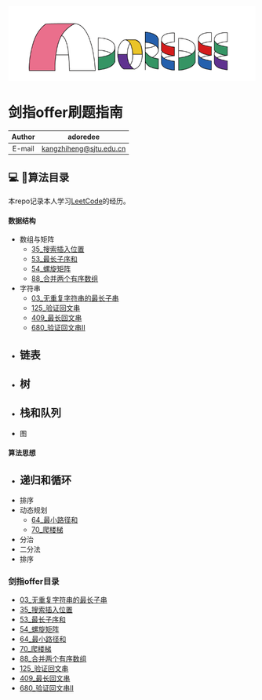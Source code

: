 <div align =center><img src="https://github.com/kangzhiheng/GuideOfProgram/blob/master/src/adoredee.png"/></div>

# 剑指offer刷题指南

 Author | adoredee
 :-: | :-:
 E-mail | kangzhiheng@sjtu.edu.cn

## :computer: :bookmark_tabs:算法目录

本repo记录本人学习[LeetCode](<https://leetcode-cn.com/>)的经历。

#### 数据结构

* 数组与矩阵
  - [35_搜索插入位置](https://github.com/kangzhiheng/GuideOfProgram/blob/master/LeetCode/Leetcode35_%E6%90%9C%E7%B4%A2%E6%8F%92%E5%85%A5%E4%BD%8D%E7%BD%AE.cpp)
  - [53_最长子序和](https://github.com/kangzhiheng/GuideOfProgram/blob/master/LeetCode/LeetCode53_%E6%9C%80%E5%A4%A7%E5%AD%90%E5%BA%8F%E5%92%8C.cpp)
  - [54_螺旋矩阵](https://github.com/kangzhiheng/GuideOfProgram/blob/master/LeetCode/Leetcode54_%E8%9E%BA%E6%97%8B%E7%9F%A9%E9%98%B5.cpp)
  - [88_合并两个有序数组](https://github.com/kangzhiheng/GuideOfProgram/blob/master/LeetCode/LeetCode88_%E5%90%88%E5%B9%B6%E4%B8%A4%E4%B8%AA%E6%9C%89%E5%BA%8F%E6%95%B0%E7%BB%84.cpp)
* 字符串
  - [03_无重复字符串的最长子串](https://github.com/kangzhiheng/GuideOfProgram/blob/master/LeetCode/LeetCode03_%E6%97%A0%E9%87%8D%E5%A4%8D%E5%AD%97%E7%AC%A6%E7%9A%84%E6%9C%80%E9%95%BF%E5%AD%90%E4%B8%B2.cpp)
  - [125_验证回文串](https://github.com/kangzhiheng/GuideOfProgram/blob/master/LeetCode/Leetcode125_%E9%AA%8C%E8%AF%81%E5%9B%9E%E6%96%87%E4%B8%B2.cpp)
  - [409_最长回文串](https://github.com/kangzhiheng/GuideOfProgram/blob/master/LeetCode/Leetcode409_%E6%9C%80%E9%95%BF%E5%9B%9E%E6%96%87%E4%B8%B2.cpp)
  - [680_验证回文串II](https://github.com/kangzhiheng/GuideOfProgram/blob/master/LeetCode/Leetcode680_%E9%AA%8C%E8%AF%81%E5%9B%9E%E6%96%87%E4%B8%B2II.cpp)
* 链表
  - 
* 树
  - 
* 栈和队列
  - 
* 图

#### 算法思想

* 递归和循环
  - 
* 排序
* 动态规划
  - [64_最小路径和](https://github.com/kangzhiheng/GuideOfProgram/blob/master/LeetCode/LeetCode64_%E6%9C%80%E5%B0%8F%E8%B7%AF%E5%BE%84%E5%92%8C.cpp)
  - [70_爬楼梯](https://github.com/kangzhiheng/GuideOfProgram/blob/master/LeetCode/LeetCode70_%E7%88%AC%E6%A5%BC%E6%A2%AF.cpp)
* 分治
* 二分法
* 排序

### 剑指offer目录
* [03_无重复字符串的最长子串](https://github.com/kangzhiheng/GuideOfProgram/blob/master/LeetCode/LeetCode03_%E6%97%A0%E9%87%8D%E5%A4%8D%E5%AD%97%E7%AC%A6%E7%9A%84%E6%9C%80%E9%95%BF%E5%AD%90%E4%B8%B2.cpp)
* [35_搜索插入位置](https://github.com/kangzhiheng/GuideOfProgram/blob/master/LeetCode/Leetcode35_%E6%90%9C%E7%B4%A2%E6%8F%92%E5%85%A5%E4%BD%8D%E7%BD%AE.cpp)
* [53_最长子序和](https://github.com/kangzhiheng/GuideOfProgram/blob/master/LeetCode/LeetCode53_%E6%9C%80%E5%A4%A7%E5%AD%90%E5%BA%8F%E5%92%8C.cpp)
* [54_螺旋矩阵](https://github.com/kangzhiheng/GuideOfProgram/blob/master/LeetCode/Leetcode54_%E8%9E%BA%E6%97%8B%E7%9F%A9%E9%98%B5.cpp)
* [64_最小路径和](https://github.com/kangzhiheng/GuideOfProgram/blob/master/LeetCode/LeetCode64_%E6%9C%80%E5%B0%8F%E8%B7%AF%E5%BE%84%E5%92%8C.cpp)
* [70_爬楼梯](https://github.com/kangzhiheng/GuideOfProgram/blob/master/LeetCode/LeetCode70_%E7%88%AC%E6%A5%BC%E6%A2%AF.cpp)
* [88_合并两个有序数组](https://github.com/kangzhiheng/GuideOfProgram/blob/master/LeetCode/LeetCode88_%E5%90%88%E5%B9%B6%E4%B8%A4%E4%B8%AA%E6%9C%89%E5%BA%8F%E6%95%B0%E7%BB%84.cpp)
* [125_验证回文串](https://github.com/kangzhiheng/GuideOfProgram/blob/master/LeetCode/Leetcode125_%E9%AA%8C%E8%AF%81%E5%9B%9E%E6%96%87%E4%B8%B2.cpp)
* [409_最长回文串](https://github.com/kangzhiheng/GuideOfProgram/blob/master/LeetCode/Leetcode409_%E6%9C%80%E9%95%BF%E5%9B%9E%E6%96%87%E4%B8%B2.cpp)
* [680_验证回文串II](https://github.com/kangzhiheng/GuideOfProgram/blob/master/LeetCode/Leetcode680_%E9%AA%8C%E8%AF%81%E5%9B%9E%E6%96%87%E4%B8%B2II.cpp)
